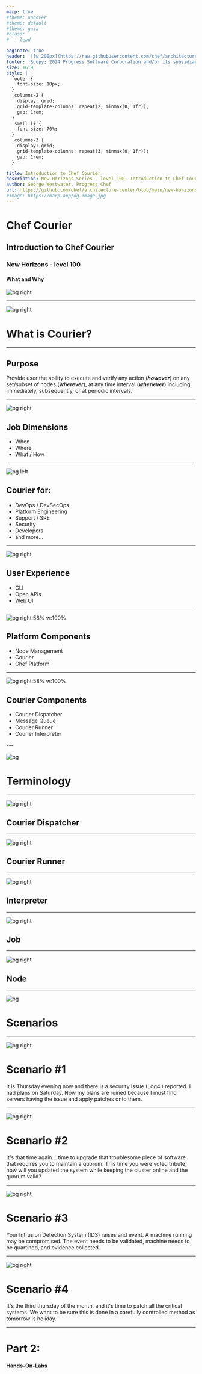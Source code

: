 ```yaml
---
marp: true
#theme: uncover
#theme: default
#theme: gaia
#class:
#  - lead

paginate: true
header: '![w:200px](https://raw.githubusercontent.com/chef/architecture-center/main/marp/images/header-logo.png)'
footer: '&copy; 2024 Progress Software Corporation and/or its subsidiaries or affiliates. All rights reserved.'
size: 16:9
style: |
  footer {
    font-size: 10px;
  }
  .columns-2 {
    display: grid;
    grid-template-columns: repeat(2, minmax(0, 1fr));
    gap: 1rem;
  }
  .small li {
    font-size: 70%;
  }
  .columns-3 {
    display: grid;
    grid-template-columns: repeat(3, minmax(0, 1fr));
    gap: 1rem;
  }

title: Introduction to Chef Courier
description: New Horizons Series - level 100. Introduction to Chef Courier
author: George Westwater, Progress Chef
url: https://github.com/chef/architecture-center/blob/main/new-horizons/100-courier/seminar/slides/marp.md
#image: https://marp.app/og-image.jpg
---
```


# Chef Courier
## Introduction to Chef Courier
### New Horizons - level 100
#### What and Why
![bg right](https://raw.githubusercontent.com/chef/architecture-center/main/marp/images/logo.png)

---
![bg right](https://raw.githubusercontent.com/chef/architecture-center/main/marp/images/right-blue-1.png)
<!-- _paginate: "false" -->
# What is Courier?

<!--
Courier is a powerful Job Orchistration component of Chef Platform. 

Job orchestration is about creating and managing workflows that automate a sequence of tasks across multiple systems. This process is crucial for managing complex IT environments, where it's necessary to synchronize and streamline operations across different platforms and tools​​.

Job orchestration streamlines and optimizes frequently occurring workflows, or enables infrequent worklows to be exeuted on-demand. It plays a crucial role in improving the efficiency of IT processes such as server provisioning, incident management, and incident response.

Courier provides the ability to rapidly integrate new tools and technologies, develop and iterate end-to-end processes, and standardize and maintain permissions, auditing, and business rules across various environments. Courier also offers a unified view for monitoring processes, infrastructure, and systems from a single location​​.
-->

---
## Purpose
Provide user the ability to execute and verify any action (_**however**_) on any set/subset of nodes (_**wherever**_), at any time interval (_**whenever**_) including immediately, subsequently, or at periodic intervals. 

<!--
Enable users to securely orchestrate and validate actions across any node or node group at desired times, including immediate execution, sequential tasks, or recurring operations, while ensuring flexibility and precision in job orchestration.

In addition Courier is intended to enable workflow and tool consolodation and demcrotization.
-->


---
<!-- _paginate: "false" -->
![bg right](https://images.unsplash.com/photo-1635241161466-541f065683ba)
<!-- image source: "https://unsplash.com/photos/a-white-object-on-a-blue-background-with-a-shadow-9-dkDEXWGzI" -->

## Job Dimensions
- When
- Where
- What / How

<!-- 
When (whenever) puts you in control over the start of a workflow, this can be a one time action, a re-occuring action, or an event driven workflow. Diving deeper into the re-occuring jobs this can be as simple as every 30 mins, or more complicated such as every third thursday except on banking holidays. 

Where is about controlling what nodes and what order are included in a job. The Where dimension allows you to use static lists of servers and dynamic queries to identify where a job should run. However, the a list of nodes alone is not enough to control the blast radius, Courier lets your group those node lists/queries into distribution groups to control the order of execution and define success criteria to stop distribution before it impacts the whole fleet.

The what dimension allows you to create workflows that perform the work using whatever tools you have. Courier stands out for its ability to integrate with a wide range of automation tools (e.g., Ansible, Puppet, Chef, Jenkins, Docker, Kubernetes, and more), without requiring users to replace their existing scripts or commands. This approach acknowledges the reality of heterogeneous infrastructure and tooling within organizations, allowing Courier to serve as a unifying layer for executing workflows across various automation assets​​.
-->

---
<!-- _header: "" -->
![bg left](https://raw.githubusercontent.com/chef/architecture-center/main/marp/images/left-blue-1.png)
## Courier for:
- DevOps / DevSecOps
- Platform Engineering
- Support / SRE
- Security
- Developers
- and more...

<!-- 
Job orchestration is particularly important in DevOps and DevSecOps teams, where it facilitates the coordination of tasks across development, operations, security, and QA teams. This ensures that different teams involved in the software development lifecycle are not working in silos, and it helps automate the manual steps in the deployment and management of applications​​.

Platform engineering teams benefit from job orchestration by improving resource utilization, enabling scalability and elasticity, and supporting multicloud and hybrid cloud environments. Orchestration facilitates self-service opreations, ensures high availability and fault tolerance, and optimizes costs through efficient workload allocation. It standardizes workflows, eliminating manual, ticket-driven processes, and integrates with various infrastructure resources to support diverse workloads​​.

Support teams can streamline and automate operational tasks without compromising security. Courier's centralize control over automation, allowing support teams to execute predefined jobs for common issues, thereby reducing manual effort and response times. They enhance efficiency by providing a consistent, repeatable process for resolving incidents and performing routine maintenance tasks. This leads to faster resolution of support tickets, improved system reliability, and allows support staff to focus on more strategic work instead of repetitive tasks.

Security teams can find Courier particularly beneficial for incident management, aiming to reduce the time spent on repetitive tasks and to shorten the duration of incidents with fewer escalations. It allows for the creation of workflows (referred to as "jobs") that can be triggered via the web interface, API, CLI, or on a schedule. These workflows can incorporate any existing tools or scripts, facilitating a seamless integration into current operational procedures. Chef Platform's access control features further enhance its utility by allowing the safe delegation of task execution to users who traditionally might not have access to operational tools​​.

Additionally, job orchestration is critical for cloud orchestration, container management, and security orchestration, among other areas. It allows organizations to manage complex deployments, automate container management tasks, and ensure that automated security tools work together effectively​​.
-->











---
<!-- _paginate: "false" -->
![bg right](https://images.unsplash.com/photo-1516031190212-da133013de50)
<!-- image source: "https://unsplash.com/photos/a-computer-screen-with-a-program-running-on-it-eygpU6KfOBk" -->

## User Experience
- CLI
- Open APIs
- Web UI

<!--
Chef has always been a powerful tool that integrates well within the existing workflows of customers. Courier will continue the tradition and be available through:

A Powerful CLI: For customers who have the need or preference to work on their terminal 
As APIs: Customers can access all actions of Courier through its APIs and integrate Courier into their pipelines and automation systems
An Intuitive UI Experience: A simple visual interface to create Courier templates and access reports (comming in 2024)

At launch users interact with Courier primarily through the CLI, and an extesnive API, regardless of the interace choosen, Chef Courier offers a consistent feature set across all interfaces​​.
-->

---
![bg right:58% w:100%](./images/courier-logical.jpg)
## Platform Components
- Node Management
- Courier
- Chef Platform


---
![bg right:58% w:100%](./images/courier-flow.jpg)
## Courier Components
- Courier Dispatcher
- Message Queue
- Courier Runner
- Courier Interpreter






<!-->



---
<!-- _paginate: "false" -->
<!-- _header: "" -->
<!-- _footer: "" -->
![bg](https://raw.githubusercontent.com/chef/architecture-center/main/marp/images/bg-gray.png)
# Terminology


---
![bg right](https://images.unsplash.com/photo-1583361704493-d4d4d1b1d70a)
<!-- image source: "https://unsplash.com/photos/white-printer-paper-with-black-text-1UDjq8s8cy0" -->
## Courier Dispatcher


---
![bg right](https://images.unsplash.com/photo-1583361704493-d4d4d1b1d70a)
<!-- image source: "https://unsplash.com/photos/white-printer-paper-with-black-text-1UDjq8s8cy0" -->
## Courier Runner


---
![bg right](https://images.unsplash.com/photo-1583361704493-d4d4d1b1d70a)
<!-- image source: "https://unsplash.com/photos/white-printer-paper-with-black-text-1UDjq8s8cy0" -->
## Interpreter

---
![bg right](https://images.unsplash.com/photo-1583361704493-d4d4d1b1d70a)
<!-- image source: "https://unsplash.com/photos/white-printer-paper-with-black-text-1UDjq8s8cy0" -->
## Job



---
![bg right](https://images.unsplash.com/photo-1583361704493-d4d4d1b1d70a)
<!-- image source: "https://unsplash.com/photos/white-printer-paper-with-black-text-1UDjq8s8cy0" -->
## Node






---
<!-- _paginate: "false" -->
<!-- _header: "" -->
<!-- _footer: "" -->
![bg](https://raw.githubusercontent.com/chef/architecture-center/main/marp/images/bg-gray.png)


# Scenarios



---
<!-- _paginate: "false" -->
![bg right](https://images.unsplash.com/photo-1621252179027-94459d278660)
<!-- image source: "https://unsplash.com/photos/woman-in-black-long-sleeve-shirt-covering-her-face-with-her-hands-bmJAXAz6ads" -->

# Scenario #1
It is Thursday evening now and there is a security issue (Log4j) reported. I had plans on Saturday. Now my plans are ruined because I must find servers having the issue and apply patches onto them.

<!---

<div class="columns-2 small"><div>

## Without Courier

1. Has no clue how many servers are impacted
1. Non availability of out-of-the-box scans to run
1. Manual process to apply/track fix across servers in multiple environments
1. No standard reports to see effect of changes
1. Absolutely no control over timeline of events

</div><div>

## With Courier

1. Creates a _**Node List**_ to match servers that have Java installed
1. Creates a Courier _**Job**_ on the _**Node List**_ to do
    - Run an **InSpec** scan to detect log4j
    - Views complete report of impacted nodes
    - Understands what needs to be done based on failing controls
1. Creates another _**Job**_ to
    - Gracefully apply to 5 servers at a time
    - Apply remediation with a _**Chef Cookbook**_ 
1. Picks the _**Schedule**_ that the _**Job**_ should be executed on Friday early morning with least traffic
1. Submit the report of job execution once complete
1. Happily, keep the weekend plans

</div></div>
-->

<!-- 
A job orchestration system aids in swiftly addressing vulnerabilities like Log4j by automating the detection and remediation process across impacted nodes. Initially, it identifies affected nodes through automated scanning tasks. Once identified, the system can prioritize and sequentially execute remediation scripts, ensuring that critical systems remain operational by carefully managing resource allocation and maintaining service availability. This orchestrated approach ensures a coordinated, efficient, and minimally disruptive response to such widespread vulnerabilities.
-->

---
<!-- _paginate: "false" -->
![bg right](https://images.unsplash.com/flagged/photo-1579274216947-86eaa4b00475)
<!-- image source: "https://unsplash.com/photos/electronic-wire-lot-zFYUsLk_50Y" -->

# Scenario #2
It's that time again... time to upgrade that troublesome piece of software that requires you to maintain a quorum. This time you were voted tribute, how will you updated the system while keeping the cluster online and the quorum valid?

<!-- 
 Maintaining a quorum is crucial for many distributed systems and clustering technologies to ensure high availability and prevent split-brain scenarios, especially during updates or upgrades. Software that typically involves clustering and might require quorum maintenance includes databases (like Microsoft SQL Server with Always On availability groups), container orchestration systems (such as Kubernetes), and various distributed data stores (Splunk, HashiCorp Vault) and messaging systems (Splunk). For detailed configurations and understanding of failover cluster quorum, you might find the article https://www.starwindsoftware.com/blog/understand-failover-cluster-quorum helpful on understanding what a cluster quorum failure is
 -->

<!--
A job orchestration system streamlines the process of updating or upgrading software clusters by allowing for staged updates across nodes. It manages the complexity of ensuring that only a certain number of nodes are taken offline for updates at any given time, maintaining cluster availability and load balancing. This systematic approach minimizes downtime and ensures a smooth transition during upgrades, enhancing system stability and reliability without overwhelming the operational capacity of the cluster.
-->

---
<!-- _paginate: "false" -->
![bg right](https://images.unsplash.com/photo-1580795479172-6c29db0fd7c4)
<!-- image source: "https://unsplash.com/photos/man-in-blue-jacket-using-computer-aMIiBe1Lnno" -->

# Scenario #3
Your Intrusion Detection System (IDS) raises and event. A machine running may be compromised. The event needs to be validated, machine needs to be quartined, and evidence collected.

<!--
A job orchestration system can significantly enhance the efficiency of responding to events detected by Intrusion Detection Systems (IDS) like Amazon GuardDuty. By automating responses to common or critical security alerts, the system can immediately execute predefined actions on affected nodes or across the infrastructure. This automation ensures a swift, consistent, and scalable response to potential threats, reducing the window of vulnerability and the need for manual intervention, thus maintaining system integrity and security at all times.
-->



---
<!-- _paginate: "false" -->
![bg right](https://images.unsplash.com/photo-1599949104055-2d04026aee1e)
<!-- image source: "https://unsplash.com/photos/man-in-blue-sweater-using-silver-macbook-vIQDv6tUHYk" -->

# Scenario #4
It's the third thursday of the month, and it's time to patch all the critical systems. We want to be sure this is done in a carefully controlled method as tomorrow is holiday.

<!--
A job orchestration system facilitates the seamless application of software and operating system patches across a vast server fleet by scheduling and automating patch deployment. It ensures critical systems remain operational by staging the patch process, applying updates to non-critical systems first, and monitoring for failures. If a patch fails, the system can halt further deployment, preventing widespread impact. This approach allows for maintaining service availability and system integrity while ensuring the entire fleet is updated securely and efficiently.
-->




---
# Part 2: 
#### Hands-On-Labs 

